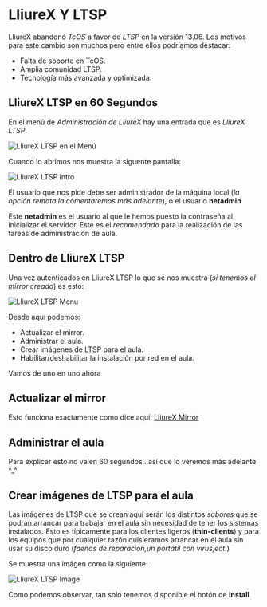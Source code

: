 LliureX Y LTSP
==============


LliureX abandonó *TcOS* a favor de *LTSP* en la versión 13.06. Los motivos para este cambio son muchos pero entre ellos podríamos destacar:

* Falta de soporte en TcOS.
* Amplia comunidad LTSP.
* Tecnología más avanzada y optimizada.

LliureX LTSP en 60 Segundos
---------------------------

En el menú de *Administración de LliureX* hay una entrada que es *LliureX LTSP*.

![LliureX LTSP en el Menú][lliurex-ltsp-menu]

Cuando lo abrimos nos muestra la siguente pantalla:

![LliureX LTSP intro][lliurex-ltsp-intro]

El usuario que nos pide debe ser administrador de la máquina local (*la opción remota la comentaremos más adelante*), o el usuario **netadmin**

Este **netadmin** es el usuario al que le hemos puesto la contraseña al inicializar el servidor. Este es el _recomendado_ para la realización de las tareas de administración de aula.

Dentro de LliureX LTSP
----------------------

Una vez autenticados en LliureX LTSP lo que se nos muestra (_si tenemos el mirror creado_) es esto:

![LliureX LTSP Menu][lliurex-ltsp-main-menu]

Desde aquí podemos:

* Actualizar el mirror.
* Administrar el aula.
* Crear imágenes de LTSP para el aula.
* Habilitar/deshabilitar la instalación por red en el aula.

Vamos de uno en uno ahora

Actualizar el mirror
--------------------

Esto funciona exactamente como dice aquí: [LliureX Mirror](https://github.com/aberlanas/lliurex-facil/blob/master/src/lliurex-mirror/lliurex-mirror.md)


Administrar el aula
-------------------

Para explicar esto no valen 60 segundos...así que lo veremos más adelante ^_^


Crear imágenes de LTSP para el aula
-----------------------------------

Las imágenes de LTSP que se crean aquí serán los distintos *sabores* que se podrán arrancar para trabajar en el aula sin necesidad de tener los sistemas instalados. Esto es típicamente para los clientes ligeros (**thin-clients**) y para los equipos que por cualquier razón quisieramos arrancar en el aula sin usar su disco duro (*faenas de reparación,un portátil con virus,ect.*)

Se muestra una imágen como la siguiente:

![LliureX LTSP Image][lliurex-ltsp-image-creation]

Como podemos observar, tan solo tenemos disponible el botón de **Install**


[lliurex-ltsp-menu]: https://raw.github.com/aberlanas/lliurex-facil/master/imgs/lliurex-ltsp/lliurex_ltsp_menu.png "LliureX LTSP"
[lliurex-ltsp-intro]: https://raw.github.com/aberlanas/lliurex-facil/master/imgs/lliurex-ltsp/lliurex_ltsp_intro.png "LliureX LTSP Intro"
[lliurex-ltsp-main-menu]: https://raw.github.com/aberlanas/lliurex-facil/master/imgs/lliurex-ltsp/lliurex_ltsp_main_menu.png "LliureX LTSP Main Menu"
[lliurex-ltsp-image-creation]: https://raw.github.com/aberlanas/lliurex-facil/master/imgs/lliurex-ltsp/lliurex_ltsp_image_creation.png "LliureX LTSP Image Creation"
[lliurex-ltsp-image-creation-progress]: https://raw.github.com/aberlanas/lliurex-facil/master/imgs/lliurex-ltsp/lliurex_ltsp_image_creation_progress.png "LliureX LTSP image creation progress"

